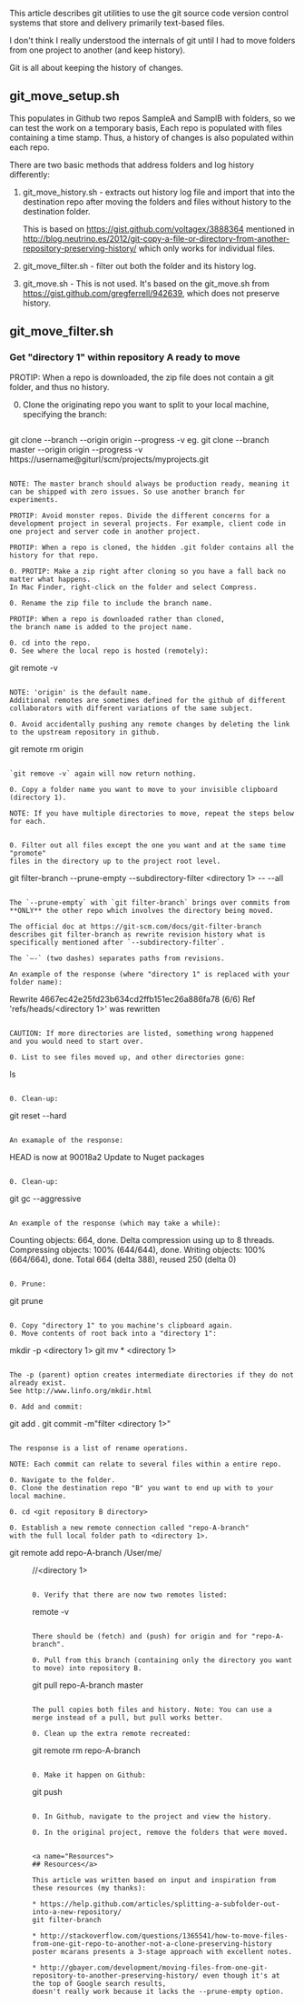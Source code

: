 This article describes git utilities to use the git source code version control systems that store and delivery primarily text-based files.

I don't think I really understood the internals of git until I had to move folders from one project to another (and keep history).

Git is all about keeping the history of changes.

## git_move_setup.sh
This populates in Github two repos SampleA and SamplB with folders,
so we can test the work on a temporary basis,
Each repo is populated with files containing a time stamp.
Thus, a history of changes is also populated within each repo.


There are two basic methods that address folders and log history differently:

1) git_move_history.sh - extracts out history log file and import that into the destination repo after 
   moving the folders and files without history to the destination folder.

   This is based on https://gist.github.com/voltagex/3888364 mentioned in
   http://blog.neutrino.es/2012/git-copy-a-file-or-directory-from-another-repository-preserving-history/
   which only works for individual files.

2) git_move_filter.sh - filter out both the folder and its history log. 

3) git_move.sh - This is not used. It's based on the git_move.sh from 
   https://gist.github.com/gregferrell/942639, which does not preserve history.


## git_move_filter.sh

### Get "directory 1" within repository A ready to move

   PROTIP: When a repo is downloaded, the zip file does not contain a git folder, and thus no history.

0. Clone the originating repo you want to split to your local machine,
   specifying the branch:

   ```
git clone --branch <branch> --origin origin --progress -v <git repository A url>
eg. git clone --branch master --origin origin --progress -v https://username@giturl/scm/projects/myprojects.git
   ```

   NOTE: The master branch should always be production ready, meaning it can be shipped with zero issues. So use another branch for experiments.
   
   PROTIP: Avoid monster repos. Divide the different concerns for a development project in several projects. For example, client code in one project and server code in another project.
   
   PROTIP: When a repo is cloned, the hidden .git folder contains all the history for that repo.

0. PROTIP: Make a zip right after cloning so you have a fall back no matter what happens.
   In Mac Finder, right-click on the folder and select Compress.

0. Rename the zip file to include the branch name.

   PROTIP: When a repo is downloaded rather than cloned,
   the branch name is added to the project name.

0. cd into the repo.
0. See where the local repo is hosted (remotely):

   ```
git remote -v
   ```

   NOTE: 'origin' is the default name.
   Additional remotes are sometimes defined for the github of different collaborators with different variations of the same subject.

0. Avoid accidentally pushing any remote changes by deleting the link to the upstream repository in github.

   ```
git remote rm origin
   ```

   `git remove -v` again will now return nothing.

0. Copy a folder name you want to move to your invisible clipboard
   (directory 1).

   NOTE: If you have multiple directories to move, repeat the steps below for each.


0. Filter out all files except the one you want and at the same time "promote"
   files in the directory up to the project root level.

   ```
git filter-branch --prune-empty --subdirectory-filter <directory 1> -- --all
   ```

   The `--prune-empty` with `git filter-branch` brings over commits from **ONLY** the other repo which involves the directory being moved.

   The official doc at https://git-scm.com/docs/git-filter-branch
   describes git filter-branch as rewrite revision history what is specifically mentioned after `--subdirectory-filter`.

   The `–-` (two dashes) separates paths from revisions.

   An example of the response (where "directory 1" is replaced with your folder name):

   ```
Rewrite 4667ec42e25fd23b634cd2ffb151ec26a886fa78 (6/6)
Ref 'refs/heads/<directory 1>' was rewritten
   ```

   CAUTION: If more directories are listed, something wrong happened
   and you would need to start over.

0. List to see files moved up, and other directories gone:

   ```
   ls
   ```

0. Clean-up:

   ```
git reset --hard
   ```

   An examaple of the response:

   ```
   HEAD is now at 90018a2 Update to Nuget packages
   ```

0. Clean-up:

   ```
git gc --aggressive
   ```

   An example of the response (which may take a while):

   ```
Counting objects: 664, done.
Delta compression using up to 8 threads.
Compressing objects: 100% (644/644), done.
Writing objects: 100% (664/664), done.
Total 664 (delta 388), reused 250 (delta 0)
   ```

0. Prune:

   ```
git prune
   ```

0. Copy "directory 1" to you machine's clipboard again.
0. Move contents of root back into a "directory 1":

   ```
mkdir -p <directory 1>
git mv * <directory 1>
   ```

   The -p (parent) option creates intermediate directories if they do not already exist.
   See http://www.linfo.org/mkdir.html

0. Add and commit:

   ```
git add .
git commit -m"filter <directory 1>"
   ```

   The response is a list of rename operations.

   NOTE: Each commit can relate to several files within a entire repo.

0. Navigate to the folder.
0. Clone the destination repo "B" you want to end up with to your local machine.

0. cd <git repository B directory>

0. Establish a new remote connection called "repo-A-branch" 
   with the full local folder path to <directory 1>.

   ```
   git remote add repo-A-branch /User/me/<dir>/<project A>/<directory 1>
   ```

0. Verify that there are now two remotes listed:

   ```
   remote -v
   ```

   There should be (fetch) and (push) for origin and for "repo-A-branch".

0. Pull from this branch (containing only the directory you want to move) into repository B.

   ```
git pull repo-A-branch master
   ```

The pull copies both files and history. Note: You can use a merge instead of a pull, but pull works better.

0. Clean up the extra remote recreated:

   ```
git remote rm repo-A-branch
   ```

0. Make it happen on Github:

   ```
   git push
   ```

0. In Github, navigate to the project and view the history.

0. In the original project, remove the folders that were moved.


<a name="Resources">
## Resources</a>

This article was written based on input and inspiration from these resources (my thanks):

* https://help.github.com/articles/splitting-a-subfolder-out-into-a-new-repository/
git filter-branch 

* http://stackoverflow.com/questions/1365541/how-to-move-files-from-one-git-repo-to-another-not-a-clone-preserving-history poster mcarans presents a 3-stage approach with excellent notes.

* http://gbayer.com/development/moving-files-from-one-git-repository-to-another-preserving-history/ even though it's at the top of Google search results,
doesn't really work because it lacks the --prune-empty option.


